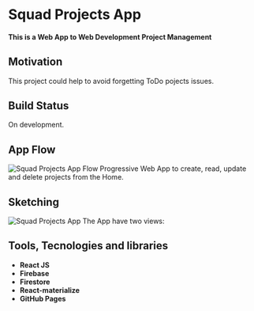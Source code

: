 # Squad Projects App

#### This is a Web App to Web Development Project Management

## Motivation

This project could help to avoid forgetting ToDo pojects issues.

## Build Status

On development.

## App Flow

![Squad Projects App Flow]()
Progressive Web App to create, read, update and delete projects from the Home.

## Sketching

![Squad Projects App]()
The App have two views:

## Tools, Tecnologies and libraries

- **React JS**
- **Firebase**
- **Firestore**
- **React-materialize**
- **GitHub Pages**
